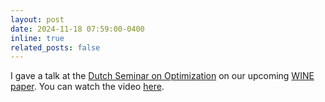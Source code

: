 ```yaml
---
layout: post
date: 2024-11-18 07:59:00-0400
inline: true
related_posts: false
---
```


I gave a talk at the [Dutch Seminar on Optimization](https://portals.project.cwi.nl/dutch-optimization-seminar/dutch-optimization-seminar) on our upcoming [WINE paper](https://arxiv.org/abs/2407.15261). You can watch the video [here](https://vimeo.com/1030373063/4ec4ecc7bb).
